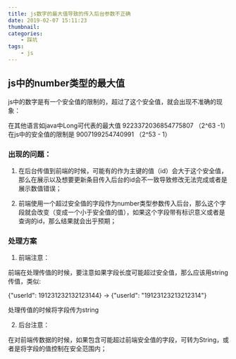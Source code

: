 ```yaml
---
title: js数字的最大值导致的传入后台参数不正确
date: 2019-02-07 15:11:23
thumbnail: 
categories:
    - 踩坑
tags:
    - js
---
```



## js中的number类型的最大值

js中的数字是有一个安全值的限制的，超过了这个安全值，就会出现不准确的现象：

在其他语言如java中Long可代表的最大值	   9223372036854775807 （2^63 -1）
在js中的安全值的限制是							  	9007199254740991 （2^53 - 1）

<!-- more -->

### 出现的问题：

1. 在后台传值到前端的时候，可能有的作为主键的值（id）会大于这个安全值，那么在展示以及想要更新条目传入后台的id会不一致导致修改无法完成或者是展示数值错误；

2. 前端使用一个超过安全值的字段作为number类型参数传入后台，那么这个字段就会改变（变成一个小于安全值的值），如果这个字段带有标识意义或者是查询的id，那么结果就会出乎预期；


### 处理方案

1. 前端注意：

前端在处理传值的时候，要注意如果字段长度可能超过安全值，那么应该用string传值，类似:

{"userId": 191231232132123144}  ->  {"userId": "19123123213212314"}

处理传值的时候将字段传为string

2. 后台注意：

在对前端传数据的时候，如果包含可能超过前端安全值的字段，可转为String，或者是将字段的值控制在安全范围内；
